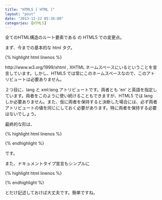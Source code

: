 ```yaml
---
title: "HTML5 [ HTML ]"
layout: "post"
date: "2013-12-22 05:36:00"
categories: [HTML5]
---
```


全てのHTML構造のルート要素である <html> の HTML5 での変更点。 

まず、今までの基本的な html タグ。 

{% highlight html linenos %}
<html xmlns="http://www.w3.org/1999/xhtml" lang=“en" xml:lang="en”>
{% endhighlight %}

これはなにも間違えはなく、この形式を使い続けることもできますが、HTML5 ではもっとスマートに記述することができます。一つづつ見ていきます。

まず最初の xmlns アトリビュートはこのページが、http://www.w3.org/1999/xhtml , XHTML ネームスペースにいるということを宣言しています。しかし、HTML5 では常にこのネームスペースなので、このアトリビュートは必要ありません。

２つ目に、lang と xml:lang アトリビュートです。両者とも ‘en’ と英語を指定しています。両者をこのように使い続けることもできますが、HTML5 では lang しか必要ありません。また、仮に両者を保持すると決断した場合には、必ず両者アトリビュートの値を同じにしておく必要があります。特に両者を保持する必要はないでしょう。

最終的な形は、 

{% highlight html linenos %}
<html lang="en">
{% endhighlight %}

です。 

また、ドキュメントタイプ宣言もシンプルに

{% highlight html linenos %}
<!DOCTYPE html>
{% endhighlight %}

とだけ記述しておけば大丈夫です。簡単ですね。